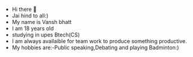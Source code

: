 - Hi there 👋
- Jai hind to all:)
- My name is Vansh bhatt 
- I am 18 years old
- studying in upes Btech(CS) 
- I am always availaible for team work to produce something productive.
- My hobbies are:-Public speaking,Debating and playing Badminton:)

<!--
**Vanshbhattok/vanshbhattok** is a ✨ _special_ ✨ repository because its `README.md` (this file) appears on your GitHub profile.

Here are some ideas to get you started:

- 🔭 I’m currently working on 
- 🌱 I’m currently learning ...
- 👯 I’m looking to collaborate on ...
- 🤔 I’m looking for help with ...
- 💬 Ask me about ...
- 📫 How to reach me: ...
- 😄 Pronouns: ...
- ⚡ Fun fact: ...
-->
